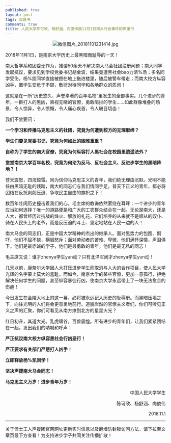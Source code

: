 ```yaml
---
published: true
layout: post
tags: 自白书
comments: true
title: 人民大学陈可欣、杨舒涵、向俊伟就11月1日南大马会事件的声援书
---
```


<p align="center"><img src="https://i.loli.net/2018/11/01/5bdb187edfcaf.jpg" alt="微信图片_20181101231414.jpg" title="微信图片_20181101231414.jpg" /></p>

2018年11月1日，是南京大学历史上最黑暗而耻辱的一天！
 
南大哲学系和团委无作为，推诿50余天不解决南大马会社团注册问题；南大同学发起抗议，要求见到学校党委书记胡金波，结果竟遭黑社会bao力清%场；多名同学受伤，杨%凯同学直接被摁在地上拖进楼里，随后被警车带走；而南大校方纵容凶手，置学生安危于不顾，敷衍对待同学和各地群众的质询！
 
这就是在一所“历史悠久、声誉卓著的百年名校”里发生的全部事实。几个进步的青年，一群打人的黑凶，熟视无睹的官僚，勇敢阻拦的学生……如此群像堆叠的场景，令人惊异，令人愤慨，令人痛心疾首，令人瞋目切齿！
 
我们不禁要问：

<b>一个学习和传播马克思主义的社团，究竟为何遭到校方的无理取缔？</b>

<b>学生们要见党委书记，究竟为何如此的困难重重？</b>

<b>自称为了学生的南大官僚，究竟为何纵容打人黑社会在校园里逍遥法外？</b>

<b>堂堂南京大学百年名校，究竟为何沦为反马、反社会主义、反进步学生的黑暗阵地？！</b>
 
苍天震怒，四海惊雷。同为信仰马克思主义的青年，我们绝无理由沉默。光明不能任由黑暗无耻的践踏，南大的同志们与我们情同手足，普天下正义的青年，都必将团结在反抗剥削压迫、争取民主自由的旗帜之下！
 
数百年壮阔历史撞击着我们的心，毛主席的教诲依然萦绕在耳畔：一个进步的青年应当如何选择？唯一的道路便是和广大的工农群众结合在一起。无论是南大，还是人大，都曾经历过抗战的烽火、解放的礼花，它们培养的从来就不是顺从的奴仆、骑在人民头上的老爷，而是反压迫的斗士、坚定地站在人民一边的人！
 
南大马会的同志们，正是中国大学精神的杰出的继承人。面对黑势力的包围、恫吓，他们不屈不挠，横眉怒斥；面对劳动者的苦难、卑微，他们满怀深情，声泪俱下。他们是最赤诚的学子，他们是最勇敢的青年，他们是最无私的同志！
 
毛主席又说：谁才zhenya学生yun动？只有北洋军阀才zhenya学生yun动！
 
几天以前，康奈尔大学因人大打压进步学生而取消与人大的合作项目，使人民大学光辉的名字蒙上莫大的羞耻。而如今，南京大学的某些官僚，更加一意孤行，拒绝解决任何学生的问题，甚至纵容暴徒行凶，使南京大学永远带上了一块无法愈合的伤疤！
 
今日发生在金陵大地上的这一幕，必将被永远记入历史的耻辱册。而黑暗压境之下，向往光明的人们将会更奋勇地前行。道貌岸然的官僚主义者们，你们可听见正义之声的汇聚，你们可看见从南方燎到北方的星星火光？
 
红日初升，其道大光。乳虎啸谷，百兽震惶。所有进步的青年们，让我们紧紧团结在一起，发出我们的呐喊和呼声：

**严正抗议南大校方纵容黑社会行凶恶行！**

**严正要求有关部门严惩打人凶手！**
 
**立即释放杨%凯同学！**

**坚决声援南大马会同志！**

**马克思主义万岁！进步青年万岁！**

<p align="right">中国人民大学学生</p>

<p align="right">陈可欣、杨舒涵、向俊伟</p>

<p align="right">2018.11.1</p>

---
关于佳士工人声援团官网网址更新实时信息以及翻墙防封锁访问方法，请下拉至文章页最下方查看！为支持进步学子共同关注传播扩散！

